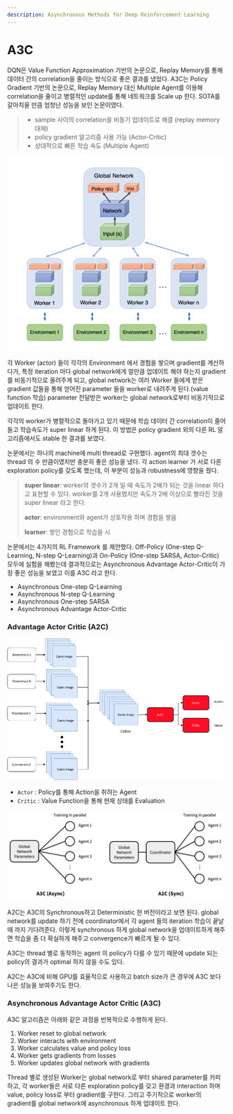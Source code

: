 ```yaml
---
description: Asynchronous Methods for Deep Reinforcement Learning
---
```


# A3C

DQN은 Value Function Approximation 기반의 논문으로, Replay Memory를 통해 데이터 간의 correlation을 줄이는 방식으로 좋은 결과를 냈었다. A3C는 Policy Gradient 기반의 논문으로,  Replay Memory 대신 Multiple Agent를 이용해 correlation을 줄이고 병렬적인 update를 통해 네트워크를 Scale up 한다. SOTA를 갈아치울 만큼 엄청난 성능을 보인 논문이였다.

> * sample 사이의 correlation을 비동기 업데이트로 해결 \(replay memory 대체\)
> * policy gradient 알고리즘 사용 가능 \(Actor-Critic\)
> * 상대적으로 빠른 학습 속도 \(Multiple Agent\)

![](../.gitbook/assets/image%20%28448%29.png)

각 Worker \(actor\) 들이 각각의 Environment 에서 경험을 쌓으며 gradient를 계산하다가, 특정 iteration 마다 global network에게 얼만큼 업데이트 해야 하는지 gradient를 비동기적으로 올려주게 되고, global network는 여러 Worker 들에게 받은 gradient 값들을 통해 얻어진 parameter 들을 worker로 내려주게 된다.\(value function 학습\) parameter 전달받은 worker는 global network로부터 비동기적으로 업데이트 한다. 

각각의 worker가 병렬적으로 돌아가고 있기 때문에 학습 데이터 간 correlation이 줄어들고 학습속도가 super linear 하게 된다. 이 방법은 policy gradient 외의 다른 RL 알고리즘에서도 stable 한 결과를 보였다.

논문에서는 하나의 machine에 multi thread로 구현했다. agent의 최대 갯수는 thread 의 수 만큼이였지만 충분히 좋은 성능을 냈다. 각 action learner 가 서로 다른 exploration policy를 갖도록 했는데, 이 부분이 성능과 robustness에 영향을 줬다.

> **super linear**: worker의 갯수가 2개 일 때 속도가 2배가 되는 것을 linear 하다고 표현할 수 있다. worker를 2개 사용했지만 속도가 2배 이상으로 빨라진 것을 super linear 라고 한다.
>
> **actor**: environment와 agent가 상호작용 하며 경험을 쌓음
>
> **learner**: 쌓인 경험으로 학습을 시

논문에서는 4가지의 RL Framework 를 제안했다. Off-Policy \(One-step Q-Learning, N-step Q-Learning\)과 On-Policy \(One-step SARSA, Actor-Critic\) 모두에 실험을 해봤는데 결과적으로는 Asynchronous Advantage Actor-Critic이 가장 좋은 성능을 보였고 이를 A3C 라고 한다.

* Asynchronous One-step Q-Learning
* Asynchronous N-step Q-Learning
* Asynchronous One-step SARSA 
* Asynchronous Advantage Actor-Critic

### Advantage Actor Critic \(A2C\)

![A2C](../.gitbook/assets/image%20%28450%29.png)

* `Actor` : Policy를 통해 Action을 취하는 Agent
* `Critic` : Value Function을 통해 현재 상태를 Evaluation

![A3C vs A2C](../.gitbook/assets/image%20%28447%29.png)

A2C는 A3C의 Synchronous하고 Deterministic 한 버전이라고 보면 된다. global network를 update 하기 전에 coordinator에서 각 agent 들의 iteration 학습이 끝날 때 까지 기다려준다. 이렇게 synchronous 하게 global network을 업데이트하게 해주면 학습을 좀 더 확실하게 해주고 convergence가 빠르게 될 수 있다. 

A3C는 thread 별로 동작하는 agent 의 policy가 다를 수 있기 때문에 update 되는 policy의 결과가 optimal 하지 않을 수도 있다. 

A2C는 A3C에 비해 GPU를 효율적으로 사용하고 batch size가 큰 경우에 A3C 보다 나은 성능을 보여주기도 한다.

### Asynchronous Advantage Actor Critic \(A3C\)

A3C 알고리즘은 아래와 같은 과정을 반복적으로 수행하게 된다.

1. Worker reset to global network
2. Worker interacts with environment
3. Worker calculates value and policy loss
4. Worker gets gradients from losses
5. Worker updates global network with gradients

Thread 별로 생성된 Worker는 global network로 부터 shared parameter를 카피하고, 각 worker들은 서로 다른 exploration policy를 갖고 환경과 interaction 하며 value, policy loss로 부터 gradient를 구한다. 그리고 주기적으로 worker의 gradient를 global network에 asynchronous 하게 업데이트 한다.

